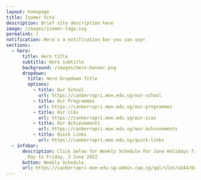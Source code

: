 ```yaml
---
layout: homepage
title: Isomer Site
description: Brief site description here
image: /images/isomer-logo.svg
permalink: /
notification: Here's a notification bar you can use!
sections:
  - hero:
      title: Hero title
      subtitle: Hero subtitle
      background: /images/hero-banner.png
      dropdown:
        title: Hero Dropdown Title
        options:
          - title: Our School
            url: https://canberrapri.moe.edu.sg/our-school
          - title: Our Programmes
            url: https://canberrapri.moe.edu.sg/our-programmes
          - title: Our CCAs
            url: https://canberrapri.moe.edu.sg/our-ccas
          - title: Our Achievements
            url: https://canberrapri.moe.edu.sg/our-achievements
          - title: Quick Links
            url: https://canberrapri.moe.edu.sg/quick-links
  - infobar:
      description: Click below for Weekly Schedule for June Holidays from Monday, 30
        May to Friday, 3 June 2022
      button: Weekly Schedule
      url: https://canberrapri-moe-edu-sg-admin.cwp.sg/qql/slot/u544/Our%20School/About%20Us%20(School%20History)/Weekly%20Schedule/Weekly%20Schedule%202022%20June%20Holidays%2030%20May%20-%203%20Jun%202022%201.pdf
---
```

